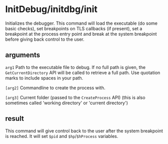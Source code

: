 # InitDebug/initdbg/init

Initializes the debugger. This command will load the executable (do some basic checks), set breakpoints on TLS callbacks (if present), set a breakpoint at the process entry point and break at the system breakpoint before giving back control to the user.

## arguments

`arg1` Path to the executable file to debug. If no full path is given, the `GetCurrentDirectory` API will be called to retrieve a full path. Use quotation marks to include spaces in your path.

`[arg2]` Commandline to create the process with.

`[arg3]` Current folder (passed to the `CreateProcess` API) (this is also sometimes called 'working directory' or 'current directory')

## result

This command will give control back to the user after the system breakpoint is reached. It will set `$pid` and `$hp`/`$hProcess` variables.

